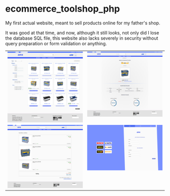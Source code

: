 # ecommerce_toolshop_php

My first actual website, meant to sell products online for my father's shop.

It was good at that time, and now, although it still looks, not only did I lose the database SQL file, this website also lacks severely in security without query preparation or form validation or anything.

<table cellpadding="0">
  <tr style="padding: 0">
    <!-- GitHub Stats Card -->  
    <td valign="top">
        <img src="./screenshots/pic1.png" /> 
    </td>
    <td valign="top">
        <img src="./screenshots/pic2.png"  /> 
     </td>
  </tr>
  </tr>
       <td valign="top">
        <img src="./screenshots/pic3.png"  /> 
     </td>
      <td valign="top">
        <img src="./screenshots/pic4.png"  /> 
     </td>
  </tr>
</table>

